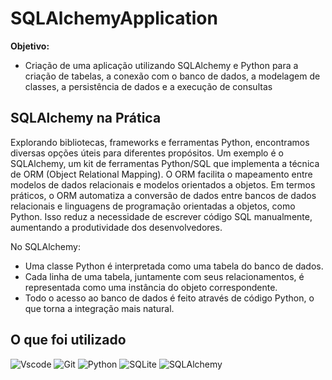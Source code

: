 # SQLAlchemyApplication

**Objetivo:**

* Criação de uma aplicação utilizando SQLAlchemy e Python  para a criação de tabelas, a conexão com o banco de dados, a modelagem de classes, a persistência de dados e a execução de consultas

## SQLAlchemy na Prática

Explorando bibliotecas, frameworks e ferramentas Python, encontramos diversas opções úteis para diferentes propósitos. Um exemplo é o SQLAlchemy, um kit de ferramentas Python/SQL que implementa a técnica de ORM (Object Relational Mapping). O ORM facilita o mapeamento entre modelos de dados relacionais e modelos orientados a objetos.
Em termos práticos, o ORM automatiza a conversão de dados entre bancos de dados relacionais e linguagens de programação orientadas a objetos, como Python. Isso reduz a necessidade de escrever código SQL manualmente, aumentando a produtividade dos desenvolvedores.

No SQLAlchemy:
- Uma classe Python é interpretada como uma tabela do banco de dados.
- Cada linha de uma tabela, juntamente com seus relacionamentos, é representada como uma instância do objeto correspondente.
- Todo o acesso ao banco de dados é feito através de código Python, o que torna a integração mais natural.


## O que foi utilizado
![Vscode](https://img.shields.io/badge/Vscode-007ACC?style=for-the-badge&logo=visual-studio-code&logoColor=white)
![Git](https://img.shields.io/badge/GIT-E44C30?style=for-the-badge&logo=git&logoColor=white)
![Python](https://img.shields.io/badge/python-3670A0?style=for-the-badge&logo=python&logoColor=ffdd54)
![SQLite](https://img.shields.io/badge/SQLite-000?style=for-the-badge&logo=sqlite&logoColor=07405E)
![SQLAlchemy](https://img.shields.io/badge/SQLAlchemy-ORM-blue?logo=sqlalchemy)
